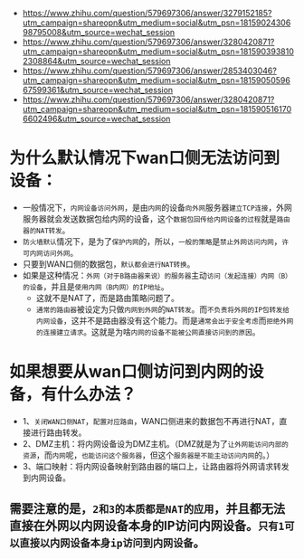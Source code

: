 - https://www.zhihu.com/question/579697306/answer/3279152185?utm_campaign=shareopn&utm_medium=social&utm_psn=1815902430698795008&utm_source=wechat_session
- https://www.zhihu.com/question/579697306/answer/3280420871?utm_campaign=shareopn&utm_medium=social&utm_psn=1815903938102308864&utm_source=wechat_session
- https://www.zhihu.com/question/579697306/answer/2853403046?utm_campaign=shareopn&utm_medium=social&utm_psn=1815905059667599361&utm_source=wechat_session
- https://www.zhihu.com/question/579697306/answer/3280420871?utm_campaign=shareopn&utm_medium=social&utm_psn=1815905161706602496&utm_source=wechat_session

# 为什么默认情况下wan口侧无法访问到设备：
- 一般情况下，`内网设备访问外网`，是由`内网`的设备`向外网`服务器`建立TCP连接`，外网服务器就会发送数据包给内网的设备，这个`数据包回传给内网设备的过程`就是`路由器的NAT转发`。
- `防火墙默认`情况下，是为了`保护内网`的，所以，`一般的策略`是`禁止外网访问内网`，`许可内网访问外网`。
- 只要到WAN口侧的数据包，`默认都会进行NAT转换`。
- 如果是这种情况：`外网（对于B路由器来说）的服务器`主动`访问（发起连接）内网（B）的设备`，并且是`使用内网（B内网）的IP地址`。
    - 这就不是NAT了，而是路由策略问题了。
    - `通常的路由器`被设定为只做`内网到外网`的`NAT转发`。而`不负责将外网的IP包转发给内网设备`，这并不是路由器没有这个能力。而是`通常会出于安全考虑`而`拒绝外网的连接建立请求`。这就是为啥`内网的设备不能被公网直接访问到的原因`。

# 如果想要从wan口侧访问到内网的设备，有什么办法？
- 1、`关闭WAN口侧NAT`，`配置对应路由`，WAN口侧进来的数据包不再进行NAT，直接进行路由转发。
- 2、DMZ主机：将内网设备设为DMZ主机。（DMZ就是为了`让外网能访问内部的资源`，而`内网`呢，`也能访问这个服务器`，但这个`服务器是不能主动访问内网`的。）
- 3、端口映射：将内网设备映射到路由器的端口上，让路由器将外网请求转发到内网设备。

## 需要注意的是，`2和3的本质都是NAT的应用`，并且都无法直接在外网以内网设备本身的IP访问内网设备。`只有1可以直接以内网设备本身ip访问到内网设备`。